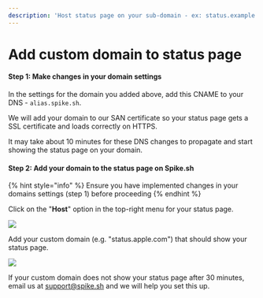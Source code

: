 ```yaml
---
description: 'Host status page on your sub-domain - ex: status.example.com'
---
```


# Add custom domain to status page

#### Step 1: Make changes in your domain settings

In the settings for the domain you added above, add this CNAME to your DNS - `alias.spike.sh`.&#x20;

We will add your domain to our SAN certificate so your status page gets a SSL certificate and loads correctly on HTTPS.&#x20;

It may take about 10 minutes for these DNS changes to propagate and start showing the status page on your domain.&#x20;

#### Step 2: Add your domain to the status page on Spike.sh

{% hint style="info" %}
Ensure you have implemented changes in your domains settings (step 1) before proceeding
{% endhint %}

Click on the "**Host**" option in the top-right menu for your status page.

![](<../.gitbook/assets/add custom domain 1 (1).png>)

Add your custom domain (e.g. "status.apple.com") that should show your status page.&#x20;

![](<../.gitbook/assets/add custom domain 2.png>)

If your custom domain does not show your status page after 30 minutes, email us at [support@spike.sh](mailto:support@spike.sh) and we will help you set this up.

